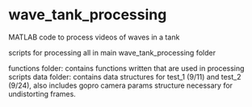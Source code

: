 # wave_tank_processing
MATLAB code to process videos of waves in a tank

scripts for processing all in main wave_tank_processing folder 

functions folder:  contains functions written that are used in processing scripts 
data folder: contains data structures for test_1 (9/11) and test_2 (9/24), also includes gopro camera params structure necessary for undistorting frames. 

